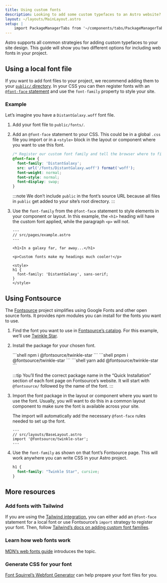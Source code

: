 ```yaml
---
title: Using custom fonts
description: Looking to add some custom typefaces to an Astro website? Use Google Fonts with Fontsource or add a font of your choice.
layout: ~/layouts/MainLayout.astro
setup: |
    import PackageManagerTabs from '~/components/tabs/PackageManagerTabs.astro';
---
```


Astro supports all common strategies for adding custom typefaces to your site design. This guide will show you two different options for including web fonts in your project.

## Using a local font file

If you want to add font files to your project, we recommend adding them to your [`public/` directory](http://localhost:3000/en/core-concepts/project-structure/#public). In your CSS you can then register fonts with an [`@font-face` statement](https://developer.mozilla.org/en-US/docs/Web/CSS/@font-face) and use the `font-family` property to style your site.

### Example

Let’s imagine you have a `DistantGalaxy.woff` font file.

1. Add your font file to `public/fonts/`.

2. Add an `@font-face` statement to your CSS. This could be in a global `.css` file you import or in a `<style>` block in the layout or component where you want to use this font.

    ```css
    /* Register our custom font family and tell the browser where to find it. */
    @font-face {
      font-family: 'DistantGalaxy';
      src: url('/fonts/DistantGalaxy.woff') format('woff');
      font-weight: normal;
      font-style: normal;
      font-display: swap;
    }
    ```

    :::note
    We don’t include `public` in the font’s source URL because all files in `public` get added to your site’s root directory.
    :::

3. Use the `font-family` from the `@font-face` statement to style elements in your component or layout. In this example, the `<h1>` heading will have the custom font applied, while the paragraph `<p>` will not.

    ```astro
    ---
    // src/pages/example.astro
    ---

    <h1>In a galaxy far, far away...</h1>

    <p>Custom fonts make my headings much cooler!</p>

    <style>
    h1 {
      font-family: 'DistantGalaxy', sans-serif;
    }
    </style>
    ```

## Using Fontsource

The [Fontsource](https://fontsource.org/) project simplifies using Google Fonts and other open source fonts. It provides npm modules you can install for the fonts you want to use.

1. Find the font you want to use in [Fontsource’s catalog](https://fontsource.org/fonts). For this example, we’ll use [Twinkle Star](https://fontsource.org/fonts/twinkle-star).

2. Install the package for your chosen font.

    <PackageManagerTabs>
      <Fragment slot="npm">
      ```shell
      npm i @fontsource/twinkle-star
      ```
      </Fragment>
      <Fragment slot="pnpm">
      ```shell
      pnpm i @fontsource/twinkle-star
      ```
      </Fragment>
      <Fragment slot="yarn">
      ```shell
      yarn add @fontsource/twinkle-star
      ```
      </Fragment>
    </PackageManagerTabs>

    :::tip
    You’ll find the correct package name in the “Quick Installation” section of each font page on Fontsource’s website. It will start with `@fontsource/` followed by the name of the font.
    :::

3. Import the font package in the layout or component where you want to use the font. Usually, you will want to do this in a common layout component to make sure the font is available across your site.

    The import will automatically add the necessary `@font-face` rules needed to set up the font.

    ```astro
    ---
    // src/layouts/BaseLayout.astro
    import '@fontsource/twinkle-star';
    ---
    ```

4. Use the `font-family` as shown on that font’s Fontsource page. This will work anywhere you can write CSS in your Astro project.

    ```css
    h1 {
      font-family: "Twinkle Star", cursive;
    }
    ```

## More resources

### Add fonts with Tailwind

If you are using the [Tailwind integration](/en/guides/integrations-guide/tailwind/), you can either add an `@font-face` statement for a local font or use Fontsource’s `import` strategy to register your font. Then, follow [Tailwind’s docs on adding custom font families](https://tailwindcss.com/docs/font-family#using-custom-values).

### Learn how web fonts work

[MDN’s web fonts guide](https://developer.mozilla.org/en-US/docs/Learn/CSS/Styling_text/Web_fonts) introduces the topic.

### Generate CSS for your font

[Font Squirrel’s Webfont Generator](https://www.fontsquirrel.com/tools/webfont-generator) can help prepare your font files for you.
